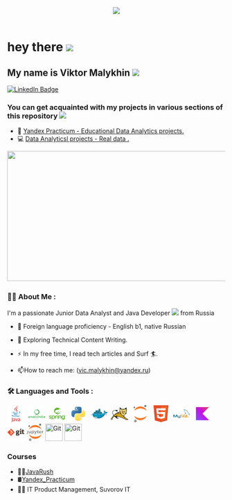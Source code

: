 

<!--
**MalykhinViktor/MalykhinViktor** is a ✨ _special_ ✨ repository because its `README.md` (this file) appears on your GitHub profile.

Here are some ideas to get you started:

- 🔭 I’m currently working on ...
- 🌱 I’m currently learning ...
- 👯 I’m looking to collaborate on ...
- 🤔 I’m looking for help with ...
- 💬 Ask me about ...
- 📫 How to reach me: ...
- 😄 Pronouns: ...
- ⚡ Fun fact: ...
-->

  </a>
</div>

<div id="header" align="center">
  <img src="https://media.giphy.com/media/v1.Y2lkPTc5MGI3NjExMWQzYjYxNWM0YmRiNTcwMzZhZWIzOTExNTc5M2IxOGM1NmJmNTE3NiZlcD12MV9pbnRlcm5hbF9naWZzX2dpZklkJmN0PWc/u1WhXLjwgcXpHJBMRM/giphy.gif" width="100"/>

</div>

  </a>
</div>
<img src="https://komarev.com/ghpvc/?username=MalykhinViktor&style=flat-square&color=blue" alt=""/>


<h1>
  hey there
  <img src="https://media.giphy.com/media/ymwg2hvAKuuuiDN1x3/giphy.gif" width="50px"/>
</h1>


<h2>
  My name is Viktor Malykhin
  <img src="https://media.giphy.com/media/hvRJCLFzcasrR4ia7z/giphy.gif" width="30px"/>
 
</h2>
   <a href="https://www.linkedin.com/in/виктор-малыхин-76a066279/">
    <img src="https://img.shields.io/badge/LinkedIn-blue?style=for-the-badge&logo=linkedin&logoColor=white" alt="LinkedIn Badge"/>
  </a> 
<h3>
  You can get acquainted with my projects in various sections of this repository
  <img src="https://media.giphy.com/media/Y01wot3Bt9Bpdz8xvs/giphy.gif" width="60px"/>
</h3>

- 🏦  <a href="https://github.com/MalykhinViktor/Yandex_praktikum" target="_blank"> Yandex Practicum - Educational Data Analytics projects.</a>
- 💻 <a href="https://github.com/MalykhinViktor/Date_analytics_real_data/blob/main/README.md" target="_blank">Data Analyticsl projects - Real data .</a>
        
<div align="center">
  <img src="https://media.giphy.com/media/v1.Y2lkPTc5MGI3NjExNDIzMjViNmNlNTJjMzU4ODY2ZGU4OTNlZWNjNjY2ZWU1YzBhZWFkNCZlcD12MV9pbnRlcm5hbF9naWZzX2dpZklkJmN0PWc/qgQUggAC3Pfv687qPC/giphy.gif" width="600" height="300"/>
</div>

### :man_technologist: About Me :

I'm a passionate Junior Data Analyst and Java Developer <img src="https://media.giphy.com/media/WUlplcMpOCEmTGBtBW/giphy.gif" width="30"> from Russia
- 🏴󠁧󠁢󠁥󠁮 Foreign language proficiency - English b1, native Russian
- :seedling: Exploring Technical Content Writing.

- :zap: In my free time, I read tech articles and Surf 🏄.

- :mailbox:How to reach me: (vic.malykhin@yandex.ru)








### :hammer_and_wrench: Languages and Tools :

<div>
  <img src="https://github.com/devicons/devicon/blob/master/icons/java/java-original-wordmark.svg" title="Java" alt="Java" width="40" height="40"/>&nbsp;
  <img src="https://github.com/devicons/devicon/blob/master/icons/anaconda/anaconda-original-wordmark.svg" title="React" alt="React" width="40" height="40"/>&nbsp;
  <img src="https://github.com/devicons/devicon/blob/master/icons/spring/spring-original-wordmark.svg" title="Spring" alt="Spring" width="40" height="40"/>&nbsp;
  <img src="https://github.com/devicons/devicon/blob/master/icons/python/python-original.svg" title="Material UI" alt="Material UI" width="40" height="40"/>&nbsp;
  <img src="https://github.com/devicons/devicon/blob/master/icons/docker/docker-original.svg" title="Flutter" alt="Flutter" width="40" height="40"/>&nbsp;
  <img src="https://github.com/devicons/devicon/blob/master/icons/tomcat/tomcat-original.svg" title="Redux" alt="Redux " width="40" height="40"/>&nbsp;
  <img src="https://github.com/devicons/devicon/blob/master/icons/jupyter/jupyter-original.svg"  title="CSS3" alt="CSS" width="40" height="40"/>&nbsp;
  <img src="https://github.com/devicons/devicon/blob/master/icons/html5/html5-original.svg" title="HTML5" alt="HTML" width="40" height="40"/>&nbsp;
  <img src="https://github.com/devicons/devicon/blob/master/icons/mysql/mysql-original-wordmark.svg" title="MySQL"  alt="MySQL" width="40" height="40"/>&nbsp;
  <img src="https://github.com/devicons/devicon/blob/master/icons/kotlin/kotlin-original.svg" title="NodeJS" alt="NodeJS" width="40" height="40"/>&nbsp;
  <img src="https://github.com/devicons/devicon/blob/master/icons/git/git-original-wordmark.svg" title="Git" **alt="Git" width="40" height="40"/>
  <img src="https://github.com/devicons/devicon/blob/master/icons/jupyter/jupyter-original-wordmark.svg" title="Git" **alt="Git" width="40" height="40"/>
  <img src="https://avatars.mds.yandex.net/i?id=d5c2d9a497fc8216f7b5d78607df1b190fff5918-9215233-images-thumbs&n=13" title="Git" **alt="Git" width="40" height="40"/>
  <img src="https://img.icons8.com/?size=1x&id=BQJc3mm8NGYs&format=png" title="Git" **alt="Git" width="40" height="40"/>
</div>




### Courses
-  🧑‍💻<a href="https://github.com/JavaRush" target="_blank">JavaRush</a> 
-  🛢<a href="https://practicum.yandex.ru/" target="_blank">Yandex_Practicum</a> 
-  👨‍💼 IT Product Management, Suvorov IT
